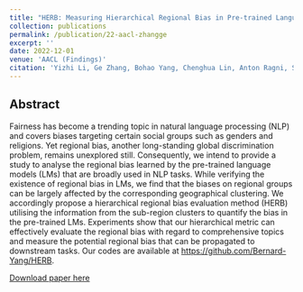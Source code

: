 ```yaml
---
title: "HERB: Measuring Hierarchical Regional Bias in Pre-trained Language Models"
collection: publications
permalink: /publication/22-aacl-zhangge
excerpt: ''
date: 2022-12-01
venue: 'AACL (Findings)'
citation: 'Yizhi Li, Ge Zhang, Bohao Yang, Chenghua Lin, Anton Ragni, Shi Wang, and Jie Fu: HERB - Measuring Hierarchical Regional Bias in Pre-trained Language Models. In AACL-IJCNLP 2022: 334-346.'
---
```

Abstract
--
Fairness has become a trending topic in natural language processing (NLP) and covers biases targeting certain social groups such as genders and religions. Yet regional bias, another long-standing global discrimination problem, remains unexplored still. Consequently, we intend to provide a study to analyse the regional bias learned by the pre-trained language models (LMs) that are broadly used in NLP tasks. While verifying the existence of regional bias in LMs, we find that the biases on regional groups can be largely affected by the corresponding geographical clustering. We accordingly propose a hierarchical regional bias evaluation method (HERB) utilising the information from the sub-region clusters to quantify the bias in the pre-trained LMs. Experiments show that our hierarchical metric can effectively evaluate the regional bias with regard to comprehensive topics and measure the potential regional bias that can be propagated to downstream tasks. Our codes are available at https://github.com/Bernard-Yang/HERB.

[Download paper here](https://aclanthology.org/2022.findings-aacl.32/)

